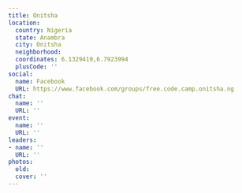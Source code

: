 ```yaml
---
title: Onitsha
location:
  country: Nigeria
  state: Anambra
  city: Onitsha
  neighborhood: 
  coordinates: 6.1329419,6.7923994
  plusCode: ''
social:
  name: Facebook
  URL: https://www.facebook.com/groups/free.code.camp.onitsha.ng
chat:
  name: ''
  URL: ''
event:
  name: ''
  URL: ''
leaders:
- name: ''
  URL: ''
photos:
  old: 
  cover: ''
---
```

